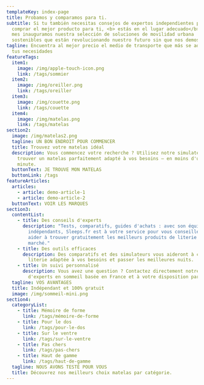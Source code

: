 ```yaml
---
templateKey: index-page
title: Probamos y comparamos para ti.
subtitle: Si tu también necesitas consejos de expertos independientes para
  comprar el mejor producto para ti, <b> estás en el lugar adecuado</b>.  Este
  mes inauguramos nuestra selección de soluciones de movilidad urbana
  sostenibles que están revolucionando nuestro futuro sin que nos demos cuenta.
tagline: Encuentra al mejor precio el medio de transporte que más se adapta a
  tus necesidades
featureTags:
  item1:
    image: /img/apple-touch-icon.png
    link: /tags/sommier
  item2:
    image: /img/oreiller.png
    link: /tags/oreiller
  item3:
    image: /img/couette.png
    link: /tags/couette
  item4:
    image: /img/matelas.png
    link: /tags/matelas
section2:
  image: /img/matelas2.png
  tagline: UN BON ENDROIT POUR COMMENCER
  title: Trouvez votre matelas idéal
  description: Vous commencez votre recherche ? Utilisez notre simulateur pour
    trouver un matelas parfaitement adapté à vos besoins – en moins d'une
    minute.
  buttonText: JE TROUVE MON MATELAS
  buttonLink: /tags
featureArticles:
  articles:
    - article: demo-article-1
    - article: demo-article-2
  buttonText: VOIR LES MARQUES
section3:
  contentList:
    - title: Des conseils d'experts
      description: "Tests, comparatifs, guides d'achats : avec son équipe de testeurs
        indépendants, Sleeps.fr est à votre service pour vous conseiller et vous
        aider à trouver gratuitement les meilleurs produits de literie du
        marché."
    - title: Des outils efficaces
      description: Des comparatifs et des simulateurs vous aideront à choisir une
        literie adaptée à vos besoins et passer les meilleures nuits.
    - title: Un suivi personnalisé
      description: Vous avez une question ? Contactez directement notre équipe
        d'experts en sommeil basée en France et à votre disposition par email.
  tagline: VOS AVANTAGES
  title: Indépendant et 100% gratuit
  image: /img/sommeil-mini.png
section4:
  categoryList:
    - title: Mémoire de forme
      link: /tags/mémoire-de-forme
    - title: Pour le dos
      link: /tags/pour-le-dos
    - title: Sur le ventre
      link: /tags/sur-le-ventre
    - title: Pas chers
      link: /tags/pas-chers
    - title: Haut de gamme
      link: /tags/haut-de-gamme
  tagline: NOUS AVONS TESTÉ POUR VOUS
  title: Découvrez nos meilleurs choix matelas par catégorie.
---
```

